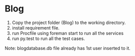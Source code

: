 # Blog
1. Copy the project folder (Blog) to the working directory.
2. install requirement file.
3. run Procfile using foreman start to run all the services
4. run py.test to run all the test cases.

Note:
blogdatabase.db file already has 1st user inserted to it.
